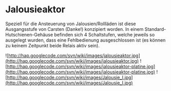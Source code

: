 # Jalousieaktor #

Speziell für die Ansteuerung von Jalousien/Rollläden ist diese Ausgangsstufe von Carsten (Danke!) konzipiert worden. In einem Standard-Hutschienen-Gehäuse befinden sich 4 Schaltstufen, welche jeweils so ausgelegt wurden, dass eine Fehlbedienung ausgeschlossen ist (es können zu keinem Zeitpunkt beide Relais aktiv sein).

![http://hap.googlecode.com/svn/wiki/images/jalousieaktor.jpg](http://hap.googlecode.com/svn/wiki/images/jalousieaktor.jpg)
![http://hap.googlecode.com/svn/wiki/images/jalousieaktor-platine.jpg](http://hap.googlecode.com/svn/wiki/images/jalousieaktor-platine.jpg)
![http://hap.googlecode.com/svn/wiki/images/Jalousie_I.jpg](http://hap.googlecode.com/svn/wiki/images/Jalousie_I.jpg)